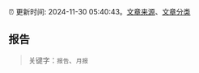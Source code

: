 :alarm_clock: 更新时间: 2024-11-30 05:40:43。[文章来源](/README.md)、[文章分类](/TAGS.md)

## 报告


> 关键字：`报告`、`月报`




